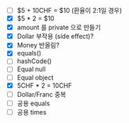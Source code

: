 * [ ] $5 + 10CHF = $10 (환율이 2:1일 경우)
* [x] $5 * 2 = $10
* [x] amount 를 private 으로 만들기
* [x] Dollar 부작용 (side effect)?
* [x] Money 반올림?
* [x] equals()
* [ ] hashCode()
* [ ] Equal null
* [ ] Equal object
* [x] 5CHF * 2 = 10CHF
* [ ] Dollar/Franc 중복
* [ ] 공용 equals
* [ ] 공용 times
